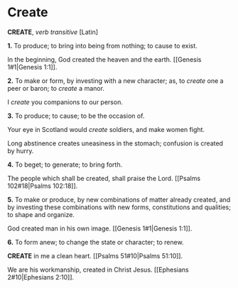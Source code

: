# Create

**CREATE**, _verb transitive_ \[Latin\]

**1.** To produce; to bring into being from nothing; to cause to exist.

In the beginning, God created the heaven and the earth. [[Genesis 1#1|Genesis 1:1]].

**2.** To make or form, by investing with a new character; as, to _create_ one a peer or baron; to _create_ a manor.

I _create_ you companions to our person.

**3.** To produce; to cause; to be the occasion of.

Your eye in Scotland would _create_ soldiers, and make women fight.

Long abstinence creates uneasiness in the stomach; confusion is created by hurry.

**4.** To beget; to generate; to bring forth.

The people which shall be created, shall praise the Lord. [[Psalms 102#18|Psalms 102:18]].

**5.** To make or produce, by new combinations of matter already created, and by investing these combinations with new forms, constitutions and qualities; to shape and organize.

God created man in his own image. [[Genesis 1#1|Genesis 1:1]].

**6.** To form anew; to change the state or character; to renew.

**CREATE** in me a clean heart. [[Psalms 51#10|Psalms 51:10]].

We are his workmanship, created in Christ Jesus. [[Ephesians 2#10|Ephesians 2:10]].